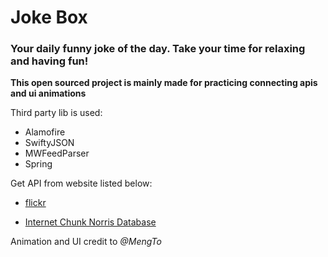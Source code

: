 # Joke Box
### Your daily funny joke of the day. Take your time for relaxing and having fun!

**This open sourced project is mainly made for practicing connecting apis and ui animations**

Third party lib is used: 
* Alamofire
* SwiftyJSON
* MWFeedParser
* Spring

Get API from website listed below:

* [flickr](https://www.flickr.com/services/api/)

* [Internet Chunk Norris Database](http://www.icndb.com/api/)


Animation and UI credit to *@MengTo*
